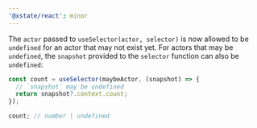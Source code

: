 ```yaml
---
'@xstate/react': minor
---
```


The `actor` passed to `useSelector(actor, selector)` is now allowed to be `undefined` for an actor that may not exist yet. For actors that may be `undefined`, the `snapshot` provided to the `selector` function can also be `undefined`:

```ts
const count = useSelector(maybeActor, (snapshot) => {
  // `snapshot` may be undefined
  return snapshot?.context.count;
});

count; // number | undefined
```

